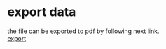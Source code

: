 # export data

the file can be exported to pdf by following next link.  
[export](/download/cv.pdf)
